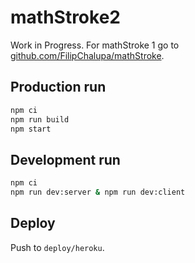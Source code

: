 # mathStroke2

Work in Progress. For mathStroke 1 go to [github.com/FilipChalupa/mathStroke](https://github.com/FilipChalupa/mathStroke).

## Production run

```bash
npm ci
npm run build
npm start
```

## Development run

```bash
npm ci
npm run dev:server & npm run dev:client
```

## Deploy

Push to `deploy/heroku`.
